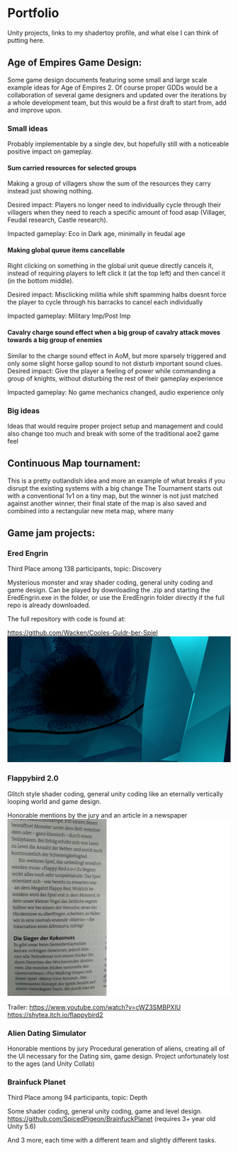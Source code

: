 # Portfolio
Unity projects, links to my shadertoy profile, and what else I can think of putting here.

## Age of Empires Game Design:
Some game design documents featuring some small and large scale example ideas for Age of Empires 2.
Of course proper GDDs would be a collaboration of several game designers and updated over the iterations by a whole development team, but this would be a first draft to start from, add and improve upon. 

 
### Small ideas
Probably implementable by a single dev, but hopefully still with a noticeable positive impact on gameplay.

#### Sum carried resources for selected groups 
Making a group of villagers show the sum of the resources they carry instead just showing nothing. 

Desired impact: Players no longer need to individually cycle through their villagers when they need to reach a specific amount of food asap (Villager, Feudal research, Castle research). 

Impacted gameplay: Eco in Dark age, minimally in feudal age 

#### Making global queue items cancellable
Right clicking on something in the global unit queue directly cancels it, instead of requiring players to left click it (at the top left) and then cancel it (in the bottom middle).

Desired impact: Misclicking militia while shift spamming halbs doesnt force the player to cycle through his barracks to cancel each individually

Impacted gameplay: Military Imp/Post Imp

#### Cavalry charge sound effect when a big group of cavalry attack moves towards a big group of enemies
Similar to the charge sound effect in AoM, but more sparsely triggered and only some slight horse gallop sound to not disturb important sound clues.
Desired impact: Give the player a feeling of power while commanding a group of knights, without disturbing the rest of their gameplay experience

Impacted gameplay: No game mechanics changed, audio experience only 

### Big ideas
Ideas that would require proper project setup and management and could also change too much and break with some of the traditional aoe2 game feel

## Continuous Map tournament: 
This is a pretty outlandish idea and more an example of what breaks if you disrupt the existing systems with a big change
The Tournament starts out with a conventional 1v1 on a tiny map, but the winner is not just matched against another winner, their final state of the map is also saved and combined into a rectangular new meta map, where many  






## Game jam projects:

### Ered Engrin 
Third Place among 138 participants, topic: Discovery

Mysterious monster and xray shader coding, general unity coding and game design.
Can be played by downloading the .zip and starting the EredEngrin.exe in the folder, or use the EredEngrin folder directly if the full repo is already downloaded. 

The full repository with code is found at:

 https://github.com/Wacken/Cooles-Guldr-ber-Spiel
![Some screenshots](EredEngrin/EredEngrin4.jpg)


### Flappybird 2.0
Glitch style shader coding, general unity coding like an eternally vertically looping world and game design.

Honorable mentions by the jury and an article in a newspaper
![Some screenshots](Newspaper.jpeg)

Trailer: https://www.youtube.com/watch?v=cWZ3SMBPXlU
 https://shytea.itch.io/flappybird2

### Alien Dating Simulator
Honorable mentions by jury
Procedural generation of aliens, creating all of the UI necessary for the Dating sim, game design.
Project unfortunately lost to the ages (and Unity Collab)

### Brainfuck Planet
Third Place among 94 participants, topic: Depth

Some shader coding, general unity coding, game and level design.
 https://github.com/SpicedPigeon/BrainfuckPlanet (requires 3+ year old Unity 5.6)



And 3 more, each time with a different team and slightly different tasks.


